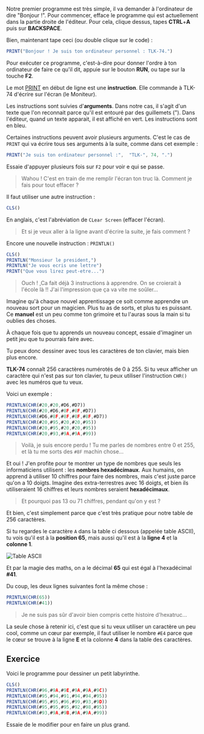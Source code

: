 Notre premier programme est très simple, il va demander à l'ordinateur de dire "Bonjour !".
Pour commencer, efface le programme qui est actuellement dans la partie droite de l'éditeur. Pour cela, clique dessus, tapes __CTRL__+__A__ puis sur __BACKSPACE__.

Bien, maintenant tape ceci (ou double clique sur le code) :

```ts
PRINT("Bonjour ! Je suis ton ordinateur personnel : TLK-74.")
```

Pour exécuter ce programme, c'est-à-dire pour donner l'ordre à ton ordinateur de faire ce qu'il dit, appuie sur le bouton __RUN__, ou tape sur la touche __F2__.

Le mot [PRINT](manual/PRINT) en début de ligne est une __instruction__.
Elle commande à TLK-74 d'écrire sur l'écran (le Moniteur).

Les instructions sont suivies d'__arguments__.
Dans notre cas, il s'agit d'un texte que l'on reconnait parce qu'il est entouré par des guillemets (").
Dans l'éditeur, quand un texte apparait, il est affiché en vert. Les instructions sont en bleu.

Certaines instructions peuvent avoir plusieurs arguments. C'est le cas de `PRINT` qui va écrire tous ses arguments à la suite, comme dans cet exemple :

```ts
PRINT("Je suis ton ordinateur personnel :",  "TLK-", 74, ".")
```

Essaie d'appuyer plusieurs fois sur `F2` pour voir e qui se passe.

> Wahou ! C'est en train de me remplir l'écran ton truc là.
> Comment je fais pour tout effacer ?

Il faut utiliser une autre instruction :

```ts
CLS()
```

En anglais, c'est l'abréviation de `CLear Screen` (effacer l'écran).

> Et si je veux aller à la ligne avant d'écrire la suite, je fais comment ?

Encore une nouvelle instruction : `PRINTLN()`

```ts
CLS()
PRINTLN("Monsieur le president,")
PRINTLN("Je vous ecris une lettre")
PRINT("Que vous lirez peut-etre...")
```

> Ouch ! ,Ca fait déjà 3 instructions à apprendre.
> On se croierait à l'école là !!
> J'ai l'impression que ça va vite me soûler...

Imagine qu'à chaque nouvel apprentissage ce soit comme apprendre un nouveau sort pour un magicien.
Plus tu as de sorts, et plus tu es puissant.
Ce __manuel__ est un peu comme ton grimoire et tu l'auras sous la main si tu oublies des choses.

À chaque fois que tu apprends un nouveau concept, essaie d'imaginer un petit jeu que tu pourrais faire avec.

Tu peux donc dessiner avec tous les caractères de ton clavier,
mais bien plus encore.

__TLK-74__ connaît 256 caractères numérotés de 0 à 255.
Si tu veux afficher un caractère qui n'est pas sur ton clavier, tu peux utiliser l'instruction `CHR()` avec les numéros que tu veux.

Voici un exemple :

```ts
PRINTLN(CHR(#20,#20,#D6,#D7))
PRINTLN(CHR(#20,#D6,#8F,#8F,#D7))
PRINTLN(CHR(#D6,#8F,#8F,#8F,#8F,#D7))
PRINTLN(CHR(#20,#95,#20,#20,#95))
PRINTLN(CHR(#20,#95,#20,#20,#95))
PRINTLN(CHR(#20,#93,#9A,#9A,#99))
```

> Voilà, je suis encore perdu !
> Tu me parles de nombres entre 0 et 255, et là tu me sorts des `#8F` machin chose...

Et oui ! J'en profite pour te montrer un type de nombres que seuls les informaticiens utilisent :
les __nombres hexadécimaux__. Aux humains, on apprend à utiliser 10 chiffres pour faire des nombres,
mais c'est juste parce qu'on a 10 doigts. Imagine des extra-terrestres avec 16 doigts, et bien ils
utiliseraient 16 chiffres et leurs nombres seraient __hexadécimaux__.

> Et pourquoi pas 13 ou 71 chiffres, pendant qu'on y est ?

Et bien, c'est simplement parce que c'est très pratique pour notre table de 256 caractères.

Si tu regardes le caractère `A` dans la table ci dessous (appelée table ASCII),
tu vois qu'il est à la __position 65__,
mais aussi qu'il est à la __ligne 4__ et la __colonne 1__.

![Table ASCII](ascii.webp)

Et par la magie des maths, on a le décimal __65__ qui est égal à l'hexadécimal __#41__.

Du coup, les deux lignes suivantes font la même chose :

```ts
PRINTLN(CHR(65))
PRINTLN(CHR(#41))
```

> Je ne suis pas sûr d'avoir bien compris cette histoire d'hexatruc...

La seule chose à retenir ici, c'est que si tu veux utiliser un caractère un peu cool,
comme un cœur par exemple, il faut utiliser le nombre `#E4` parce que le cœur se trouve
à la ligne __E__ et la colonne __4__ dans la table des caractères.

## Exercice

Voici le programme pour dessiner un petit labyrinthe.

```ts
CLS()
PRINTLN(CHR(#96,#9A,#9E,#9A,#9A,#9C))
PRINTLN(CHR(#95,#94,#91,#94,#94,#95))
PRINTLN(CHR(#95,#95,#96,#99,#93,#9D))
PRINTLN(CHR(#95,#95,#95,#92,#98,#95))
PRINTLN(CHR(#93,#9A,#9B,#9A,#9A,#99))
```

Essaie de le modifier pour en faire un plus grand.
